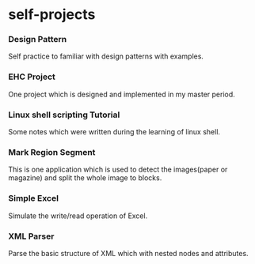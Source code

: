 self-projects
=============

### Design Pattern
Self practice to familiar with design patterns with examples.

### EHC Project
One project which is designed and implemented in my master period.

### Linux shell scripting Tutorial
Some notes which were written during the learning of linux shell.

### Mark Region Segment
This is one application which is used to detect the images(paper or magazine) and split the whole image to blocks.

### Simple Excel
Simulate the write/read operation of Excel.

### XML Parser
Parse the basic structure of XML which with nested nodes and attributes.
